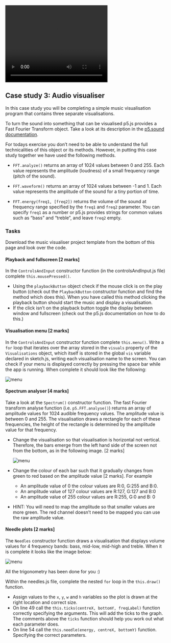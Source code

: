 <video width="320" height="240" controls>
  <source src="video.mkv" type="video/mkv">

</video>


## Case study 3: Audio visualiser

In this case study you will be completing a simple music visualisation
program that contains three separate visualisations.

To turn the sound into something that can be visualised p5.js provides
a Fast Fourier Transform object. Take a look at its description in the
[p5.sound documentation](https://p5js.org/reference/#/p5.FFT).

For todays exercise you don’t need to be able to understand the full
technicalities of this object or its methods. However, in putting
this case study together we have used the following methods.

- `FFT.analyze()` returns an array of 1024 values between 0 and 255. Each value represents the amplitude (loudness) of a small frequency range (pitch of the sound).

- `FFT.waveform()` returns an array of 1024 values between -1
  and 1. Each value represents the amplitude of the sound for a tiny
  portion of time.

- `FFT.energy(freq1, [freq2])` returns the volume of the sound at
  frequency range specified by the `freq1` and `freq2` parameter. You
  can specify `freq1` as a number or p5.js provides strings for common
  values such as “bass” and “treble”, and leave `freq2` empty.

### Tasks

Download the music visualiser project template from the bottom of this
page and look over the code.

#### Playback and fullscreen [2 marks]

In the `ControlsAndInput` constructor function (in the
controlsAndInput.js file) complete `this.mousePressed()`.

- Using the `playbackButton` object check if the mouse click is on the
  play button (check out the `PlaybackButton` constructor function and
  find the method which does this). When you have called this method
  clicking the playback button should start the music and display a
  visualisation.
- If the click isn’t on the playback button toggle the display between
  window and fullscreen (check out the p5.js documentation on how to
  do this.)

#### Visualisation menu [2 marks]

In the `ControlsAndInput` constructor function complete
`this.menu()`. Write a `for` loop that iterates over the array stored
in the `visuals` property of the `Visualisations` object, which itself
is stored in the global `vis` variable declared in sketch.js, writing
each visualisation name to the screen. You can check if your menu is
displayed correctly by pressing the space bar while the app is
running. When complete it should look like the following:

![menu](https://www.doc.gold.ac.uk/~jfort010/ip/case-studies/music-vis/figures/menu.png)

#### Spectrum analyser [4 marks]

Take a look at the `Spectrum()` constructor function. The fast Fourier
transform analyse function (i.e. `p5.FFT.analyse()`) returns an array of
amplitude values for 1024 audible frequency values. The amplitude
value is between 0 and 255. The visualisation draws a rectangle for
each of these frequencies, the height of the rectangle is determined
by the amplitude value for that frequency.

- Change the visualisation so that visualisation is horizontal not
  vertical. Therefore, the bars emerge from the left hand side of the
  screen not from the bottom, as in the following image. [2 marks]

  ![menu](https://www.doc.gold.ac.uk/~jfort010/ip/case-studies/music-vis/figures/spec.png)

- Change the colour of each bar such that it gradually changes from
  green to red based on the amplitude value [2 marks]. For example
  - An amplitude value of 0 the colour values are R:0, G:255 and B:0.
  - An amplitude value of 127 colour values are R:127, G:127 and B:0
  - An amplitude value of 255 colour values are R:255, G:0 and B: 0

- HINT: You will need to map the amplitude so that smaller values
  are more green. The red channel doesn’t need to be mapped you can
  use the raw amplitude value.

#### Needle plots [2 marks]

The `Needles` constructor function draws a visualisation that displays
volume values for 4 frequency bands: bass, mid-low, mid-high and
treble. When it is complete it looks like the image below:

![menu](https://www.doc.gold.ac.uk/~jfort010/ip/case-studies/music-vis/figures/needles.png)

All the trigonometry has been done for you :)

Within the needles.js file, complete the nested `for` loop in the
`this.draw()` function.

- Assign values to the `x`, `y`, `w` and `h` variables so the plot is
  drawn at the right location and correct size.
- On line 49 call the `this.ticks(centreX, bottomY, freqLabel)`
  function correctly specifying the arguments. This will add the ticks
  to the graph. The comments above the `ticks` function should help
  you work out what each parameter does.
- On line 54 call the `this.needle(energy, centreX, bottomY)`
  function. Specifying the correct parameters.
